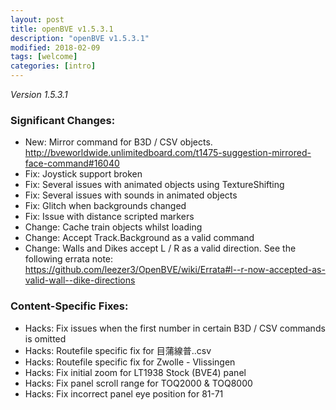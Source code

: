 ```yaml
---
layout: post
title: openBVE v1.5.3.1
description: "openBVE v1.5.3.1"
modified: 2018-02-09
tags: [welcome]
categories: [intro]
---
```


*Version 1.5.3.1*

### Significant Changes:
* New: Mirror command for B3D / CSV objects. http://bveworldwide.unlimitedboard.com/t1475-suggestion-mirrored-face-command#16040
* Fix: Joystick support broken
* Fix: Several issues with animated objects using TextureShifting
* Fix: Several issues with sounds in animated objects
* Fix: Glitch when backgrounds changed
* Fix: Issue with distance scripted markers
* Change: Cache train objects whilst loading
* Change: Accept Track.Background as a valid command
* Change: Walls and Dikes accept L / R as a valid direction. See the following errata note: https://github.com/leezer3/OpenBVE/wiki/Errata#l--r-now-accepted-as-valid-wall--dike-directions

### Content-Specific Fixes:
* Hacks: Fix issues when the first number in certain B3D / CSV commands is omitted
* Hacks: Routefile specific fix for 目蒲線普..csv
* Hacks: Routefile specific fix for Zwolle - Vlissingen
* Hacks: Fix initial zoom for LT1938 Stock (BVE4) panel
* Hacks: Fix panel scroll range for TOQ2000 & TOQ8000
* Hacks: Fix incorrect panel eye position for 81-71
